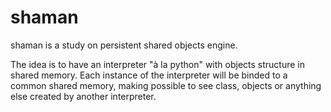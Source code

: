 # shaman
shaman is a study on persistent shared objects engine.

The idea is to have an interpreter "à la python" with objects structure in shared memory.
Each instance of the interpreter will be binded to a common shared memory, making possible to see class, objects or anything else created by another interpreter.
